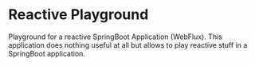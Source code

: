 # Reactive Playground

Playground for a reactive SpringBoot Application (WebFlux). This application does nothing useful at all but allows to
play reactive stuff in a SpringBoot application.
